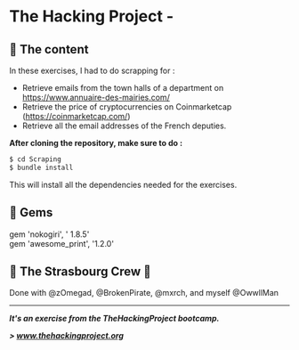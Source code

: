 # The Hacking Project - 


## 📰 The content
In these exercises, I had to do scrapping for :
* Retrieve emails from the town halls of a department on https://www.annuaire-des-mairies.com/
* Retrieve the price of cryptocurrencies on Coinmarketcap (https://coinmarketcap.com/)
* Retrieve all the email addresses of the French deputies.

**After cloning the repository, make sure to do :**
```sh
$ cd Scraping
$ bundle install
```
This will install all the dependencies needed for the exercises.

## 💎 Gems

gem 'nokogiri', ' 1.8.5' <br>
gem 'awesome_print', '1.2.0'

## :european_post_office: The Strasbourg Crew 💪
Done with @zOmegad, @BrokenPirate, @mxrch, and myself @OwwllMan

<hr>

***It's an exercise from the TheHackingProject bootcamp.***

***> www.thehackingproject.org***

